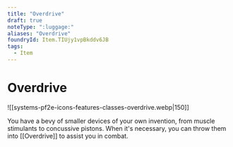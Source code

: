 ```yaml
---
title: "Overdrive"
draft: true
noteType: ":luggage:"
aliases: "Overdrive"
foundryId: Item.TIUjy1vpBkddv6JB
tags:
  - Item
---
```


# Overdrive
![[systems-pf2e-icons-features-classes-overdrive.webp|150]]

You have a bevy of smaller devices of your own invention, from muscle stimulants to concussive pistons. When it's necessary, you can throw them into [[Overdrive]] to assist you in combat.
